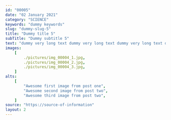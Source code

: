```yaml
---
id: "00005"
date: "02 January 2021"
category: "SCIENCE"
keywords: "dummy keywords"
slug: "dummy-slug-5"
title: "Dummy title 5"
subTitle: "Dummy subtitle 5"
text: "dummy very long text dummy very long text dummy very long text dummy very long text "
images:
    [
        ./pictures/img_00004_1.jpg,
        ./pictures/img_00004_2.jpg,
        ./pictures/img_00004_3.jpg,
    ]
alts:
    [
        "Awesome first image from post one",
        "Awesome second image from post two",
        "Awesome third image from post two",
    ]
source: "https://source-of-information"
layout: 2
---
```

